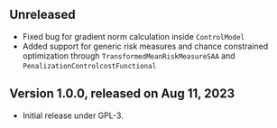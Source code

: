 Unreleased
----------------------------------------

- Fixed bug for gradient norm calculation inside `ControlModel`
- Added support for generic risk measures and chance constrained optimization through `TransformedMeanRiskMeasureSAA` and `PenalizationControlcostFunctional`


Version 1.0.0, released on Aug 11, 2023
----------------------------------------

- Initial release under GPL-3.
